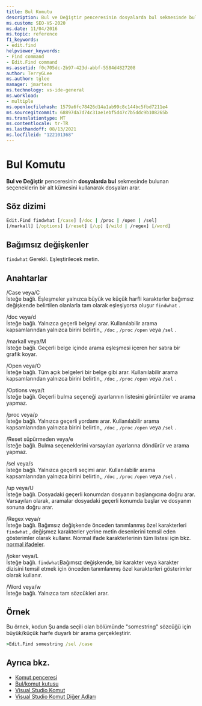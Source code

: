 ```yaml
---
title: Bul Komutu
description: Bul ve Değiştir penceresinin dosyalarda bul sekmesinde bulunan seçeneklerin bir alt kümesini kullanarak bulma komutu ve nasıl dosyaları arama hakkında bilgi edinin.
ms.custom: SEO-VS-2020
ms.date: 11/04/2016
ms.topic: reference
f1_keywords:
- edit.find
helpviewer_keywords:
- Find command
- Edit.Find command
ms.assetid: f0c705dc-2b97-423d-abbf-5584d4827208
author: TerryGLee
ms.author: tglee
manager: jmartens
ms.technology: vs-ide-general
ms.workload:
- multiple
ms.openlocfilehash: 1579a6fc78426d14a1ab99c8c144bc5fbd7211e4
ms.sourcegitcommit: 68897da7d74c31ae1ebf5d47c7b5ddc9b108265b
ms.translationtype: MT
ms.contentlocale: tr-TR
ms.lasthandoff: 08/13/2021
ms.locfileid: "122101368"
---
```

# <a name="find-command"></a>Bul Komutu
**Bul ve Değiştir** penceresinin **dosyalarda bul** sekmesinde bulunan seçeneklerin bir alt kümesini kullanarak dosyaları arar.

## <a name="syntax"></a>Söz dizimi

```cmd
Edit.Find findwhat [/case] [/doc | /proc | /open | /sel]
[/markall] [/options] [/reset] [/up] [/wild | /regex] [/word]
```

## <a name="arguments"></a>Bağımsız değişkenler
`findwhat` Gerekli. Eşleştirilecek metin.

## <a name="switches"></a>Anahtarlar
/Case veya/C\
İsteğe bağlı. Eşleşmeler yalnızca büyük ve küçük harfli karakterler bağımsız değişkende belirtilen olanlarla tam olarak eşleşiyorsa oluşur `findwhat` .

/doc veya/d\
İsteğe bağlı. Yalnızca geçerli belgeyi arar. Kullanılabilir arama kapsamlarından yalnızca birini belirtin,, `/doc` , `/proc` `/open` veya `/sel` .

/markall veya/M\
İsteğe bağlı. Geçerli belge içinde arama eşleşmesi içeren her satıra bir grafik koyar.

/Open veya/O\
İsteğe bağlı. Tüm açık belgeleri bir belge gibi arar. Kullanılabilir arama kapsamlarından yalnızca birini belirtin,, `/doc` , `/proc` `/open` veya `/sel` .

/Options veya/t \
İsteğe bağlı. Geçerli bulma seçeneği ayarlarının listesini görüntüler ve arama yapmaz.

/proc veya/p\
İsteğe bağlı. Yalnızca geçerli yordamı arar. Kullanılabilir arama kapsamlarından yalnızca birini belirtin,, `/doc` , `/proc` `/open` veya `/sel` .

/Reset süpürmeden veya/e\
İsteğe bağlı. Bulma seçeneklerini varsayılan ayarlarına döndürür ve arama yapmaz.

/sel veya/s\
İsteğe bağlı. Yalnızca geçerli seçimi arar. Kullanılabilir arama kapsamlarından yalnızca birini belirtin,, `/doc` , `/proc` `/open` veya `/sel` .

/up veya/U\
İsteğe bağlı. Dosyadaki geçerli konumdan dosyanın başlangıcına doğru arar. Varsayılan olarak, aramalar dosyadaki geçerli konumda başlar ve dosyanın sonuna doğru arar.

/Regex veya/r \
İsteğe bağlı. Bağımsız değişkende önceden tanımlanmış özel karakterleri `findwhat` , değişmez karakterler yerine metin desenlerini temsil eden gösterimler olarak kullanır. Normal ifade karakterlerinin tüm listesi için bkz. [normal ifadeler](../../ide/using-regular-expressions-in-visual-studio.md).

/joker veya/L\
İsteğe bağlı. `findwhat`Bağımsız değişkende, bir karakter veya karakter dizisini temsil etmek için önceden tanımlanmış özel karakterleri gösterimler olarak kullanır.

/Word veya/w\
İsteğe bağlı. Yalnızca tam sözcükleri arar.

## <a name="example"></a>Örnek
Bu örnek, kodun Şu anda seçili olan bölümünde "somestring" sözcüğü için büyük/küçük harfe duyarlı bir arama gerçekleştirir.

```cmd
>Edit.Find somestring /sel /case
```

## <a name="see-also"></a>Ayrıca bkz.

- [Komut penceresi](../../ide/reference/command-window.md)
- [Bul/komut kutusu](../../ide/find-command-box.md)
- [Visual Studio Komut](../../ide/reference/visual-studio-commands.md)
- [Visual Studio Komut Diğer Adları](../../ide/reference/visual-studio-command-aliases.md)
